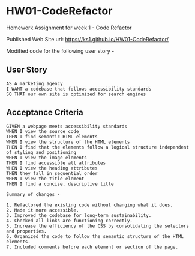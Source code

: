 # HW01-CodeRefactor

Homework Assignment for week 1 - Code Refactor

Published Web Site url: https://ks1.github.io/HW01-CodeRefactor/ 

Modified code for the following user story -

## User Story

```
AS A marketing agency
I WANT a codebase that follows accessibility standards
SO THAT our own site is optimized for search engines
```

## Acceptance Criteria

```
GIVEN a webpage meets accessibility standards
WHEN I view the source code
THEN I find semantic HTML elements
WHEN I view the structure of the HTML elements
THEN I find that the elements follow a logical structure independent of styling and positioning
WHEN I view the image elements
THEN I find accessible alt attributes
WHEN I view the heading attributes
THEN they fall in sequential order
WHEN I view the title element
THEN I find a concise, descriptive title

Summary of changes -

1. Refactored the existing code without changing what it does.
2. Made it more accessible. 
3. Improved the codebase for long-term sustainability.
4. Checked all links are functioning correctly.
5. Increase the efficiency of the CSS by consolidating the selectors and properties.
6. Organized the code to follow the semantic structure of the HTML elements.
7. Included comments before each element or section of the page.

